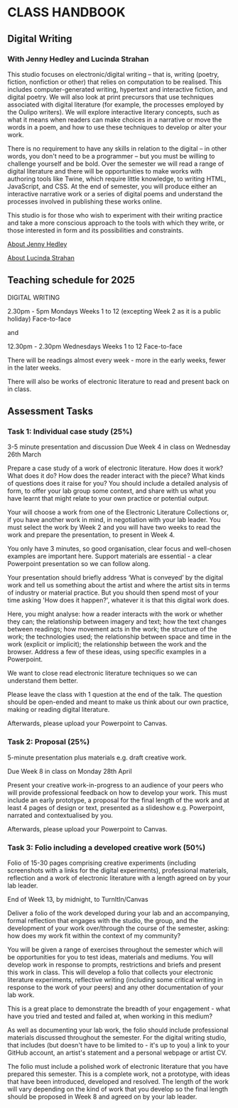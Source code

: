 # CLASS HANDBOOK

## Digital Writing

### With Jenny Hedley and Lucinda Strahan

This studio focuses on electronic/digital writing – that is, writing (poetry, fiction, nonfiction or other) that relies on computation to be realised. This includes computer-generated writing, hypertext and interactive fiction, and digital poetry. We will also look at print precursors that use techniques associated with digital literature (for example, the processes employed by the Oulipo writers). We will explore interactive literary concepts, such as what it means when readers can make choices in a narrative or move the words in a poem, and how to use these techniques to develop or alter your work.

There is no requirement to have any skills in relation to the digital – in other words, you don't need to be a programmer – but you must be willing to challenge yourself and be bold. Over the semester we will read a range of digital literature and there will be opportunities to make works with authoring tools like Twine, which require little knowledge, to writing HTML, JavaScript, and CSS. At the end of semester, you will produce either an interactive narrative work or a series of digital poems and understand the processes involved in publishing these works online.

This studio is for those who wish to experiment with their writing practice and take a more conscious approach to the tools with which they write, or those interested in form and its possibilities and constraints. 

[About Jenny Hedley](https://jennyhedley.github.io/)

[About Lucinda Strahan](https://orcid.org/0000-0002-7090-9506)

## Teaching schedule for 2025

DIGITAL WRITING

2.30pm - 5pm Mondays
Weeks 1 to 12 (excepting Week 2 as it is a public holiday)
Face-to-face 

and

12.30pm - 2.30pm Wednesdays
Weeks 1 to 12
Face-to-face

There will be readings almost every week - more in the early weeks, fewer in the later weeks.

There will also be works of electronic literature to read and present back on in class.

## Assessment Tasks

### Task 1: Individual case study (25%)

3-5 minute presentation and discussion
Due Week 4 in class on Wednesday 26th March

Prepare a case study of a work of electronic literature. How does it work? What does it do? How does the reader interact with the piece? What kinds of questions does it raise for you? You should include a detailed analysis of form, to offer your lab group some context, and share with us what you have learnt that might relate to your own practice or potential output.

Your will choose a work from one of the Electronic Literature Collections or, if you have another work in mind, in negotiation with your lab leader. You must select the work by Week 2 and you will have two weeks to read the work and prepare the presentation, to present in Week 4.

You only have 3 minutes, so good organisation, clear focus and well-chosen examples are important here. Support materials are essential - a clear Powerpoint presentation so we can follow along.

Your presentation should briefly address ‘What is conveyed’ by the digital work and tell us something about the artist and where the artist sits in terms of industry or material practice. But you should then spend most of your time asking 'How does it happen?', whatever it is that this digital work does.

Here, you might analyse: how a reader interacts with the work or whether they can; the relationship between imagery and text; how the text changes between readings; how movement acts in the work; the structure of the work; the technologies used; the relationship between space and time in the work (explicit or implicit); the relationship between the work and the browser. Address a few of these ideas, using specific examples in a Powerpoint.

We want to close read electronic literature techniques so we can understand them better.

Please leave the class with 1 question at the end of the talk. The question should be open-ended and meant to make us think about our own practice, making or reading digital literature.

Afterwards, please upload your Powerpoint to Canvas.

### Task 2: Proposal (25%)

5-minute presentation plus materials e.g. draft creative work.

Due Week 8 in class on Monday 28th April

Present your creative work-in-progress to an audience of your peers who will provide professional feedback on how to develop your work. This must include an early prototype, a proposal for the final length of the work and at least 4 pages of design or text, presented as a slideshow e.g. Powerpoint, narrated and contextualised by you.

Afterwards, please upload your Powerpoint to Canvas.

### Task 3: Folio including a developed creative work (50%)

Folio of 15-30 pages comprising creative experiments (including screenshots with a links for the digital experiments), professional materials, reflection and a work of electronic literature with a length agreed on by your lab leader.

End of Week 13, by midnight, to TurnItIn/Canvas

Deliver a folio of the work developed during your lab and an accompanying, formal reflection that engages with the studio, the group, and the development of your work over/through the course of the semester, asking: how does my work fit within the context of my community?

You will be given a range of exercises throughout the semester which will be opportunities for you to test ideas, materials and mediums. You will develop work in response to prompts, restrictions and briefs and present this work in class. This will develop a folio that collects your electronic literature experiments, reflective writing (including some critical writing in response to the work of your peers) and any other documentation of your lab work.

This is a great place to demonstrate the breadth of your engagement - what have you tried and tested and failed at, when working in this medium?

As well as documenting your lab work, the folio should include professional materials discussed throughout the semester. For the digital writing studio, that includes (but doesn't have to be limited to - it's up to you) a link to your GitHub account, an artist's statement and a personal webpage or artist CV.

The folio must include a polished work of electronic literature that you have prepared this semester. This is a complete work, not a prototype, with ideas that have been introduced, developed and resolved. The length of the work will vary depending on the kind of work that you develop so the final length should be proposed in Week 8 and agreed on by your lab leader.
